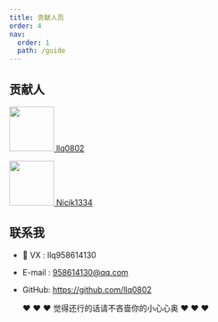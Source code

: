 ```yaml
---
title: 贡献人员
order: 4
nav:
  order: 1
  path: /guide
---
```


## 贡献人

<a href='https://github.com/llq0802'><img src="https://avatars.githubusercontent.com/u/88568209?v=4" width=80/> llq0802 </a>

<a href='https://github.com/Nicik1334'><img src="https://avatars.githubusercontent.com/u/61864855?v=4/" width=80/> Nicik1334 </a>

## 联系我

- 👤 VX : llq958614130
- E-mail : 958614130@qq.com
- GitHub: https://github.com/llq0802

  ❤️ ❤️ ❤️ 觉得还行的话请不吝啬你的小心心奥 ❤️ ❤️ ❤️
